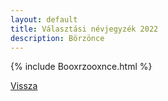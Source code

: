 ```yaml
---
layout: default
title: Választási névjegyzék 2022
description: Börzönce
---
```


{% include Booxrzooxnce.html %}

[Vissza](./)
